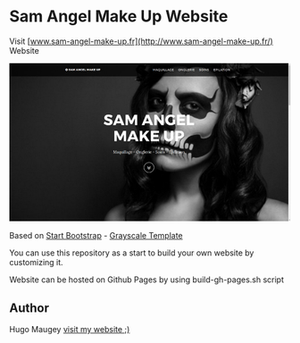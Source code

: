 # Sam Angel Make Up Website

Visit [www.sam-angel-make-up.fr](http://www.sam-angel-make-up.fr/) Website

![Sam Angel Make Up Screenshot](/sam-angel-make-up-screenshot.jpg?raw=true "Website Screenshot")

Based on [Start Bootstrap](http://startbootstrap.com/) - [Grayscale Template](http://startbootstrap.com/template-overviews/grayscale/)

You can use this repository as a start to build your own website by customizing it.

Website can be hosted on Github Pages by using build-gh-pages.sh script

## Author

Hugo Maugey [visit my website ;)](https://hugo.maugey.fr)